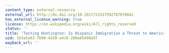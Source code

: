 ```yaml
---
content_type: external-resource
external_url: http://dx.doi.org/10.1017/S1537592707070041
has_external_license_warning: true
license: https://en.wikipedia.org/wiki/All_rights_reserved
status: ''
title: 'Testing Huntington: Is Hispanic Immigration a Threat to American Identity?'
uid: 1b3a5a63-7b98-4d10-a4c6-280a85498a97
wayback_url: ''
---
```

